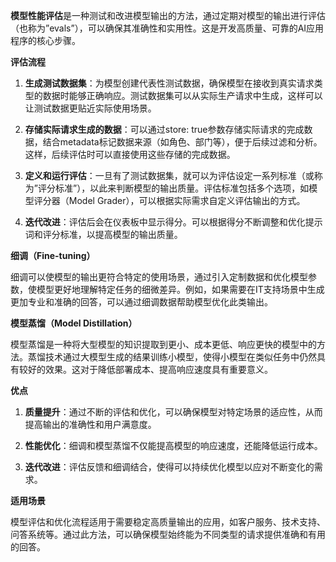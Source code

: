 **模型性能评估**是一种测试和改进模型输出的方法，通过定期对模型的输出进行评估（也称为”evals”），可以确保其准确性和实用性。这是开发高质量、可靠的AI应用程序的核心步骤。

  

**评估流程**

  

1. **生成测试数据集**：为模型创建代表性测试数据，确保模型在接收到真实请求类型的数据时能够正确响应。测试数据集可以从实际生产请求中生成，这样可以让测试数据更贴近实际使用场景。

2. **存储实际请求生成的数据**：可以通过store: true参数存储实际请求的完成数据，结合metadata标记数据来源（如角色、部门等），便于后续过滤和分析。这样，后续评估时可以直接使用这些存储的完成数据。

3. **定义和运行评估**：一旦有了测试数据集，就可以为评估设定一系列标准（或称为”评分标准”），以此来判断模型的输出质量。评估标准包括多个选项，如模型评分器（Model Grader），可以根据实际需求自定义评估输出的方式。

4. **迭代改进**：评估后会在仪表板中显示得分。可以根据得分不断调整和优化提示词和评分标准，以提高模型的输出质量。

  

**细调（Fine-tuning）**

  

细调可以使模型的输出更符合特定的使用场景，通过引入定制数据和优化模型参数，使模型更好地理解特定任务的细微差异。例如，如果需要在IT支持场景中生成更加专业和准确的回答，可以通过细调数据帮助模型优化此类输出。

  

**模型蒸馏（Model Distillation）**

  

模型蒸馏是一种将大型模型的知识提取到更小、成本更低、响应更快的模型中的方法。蒸馏技术通过大模型生成的结果训练小模型，使得小模型在类似任务中仍然具有较好的效果。这对于降低部署成本、提高响应速度具有重要意义。

  

**优点**

  

1. **质量提升**：通过不断的评估和优化，可以确保模型对特定场景的适应性，从而提高输出的准确性和用户满意度。

2. **性能优化**：细调和模型蒸馏不仅能提高模型的响应速度，还能降低运行成本。

3. **迭代改进**：评估反馈和细调结合，使得可以持续优化模型以应对不断变化的需求。

  

**适用场景**

  

模型评估和优化流程适用于需要稳定高质量输出的应用，如客户服务、技术支持、问答系统等。通过此方法，可以确保模型始终能为不同类型的请求提供准确和有用的回答。